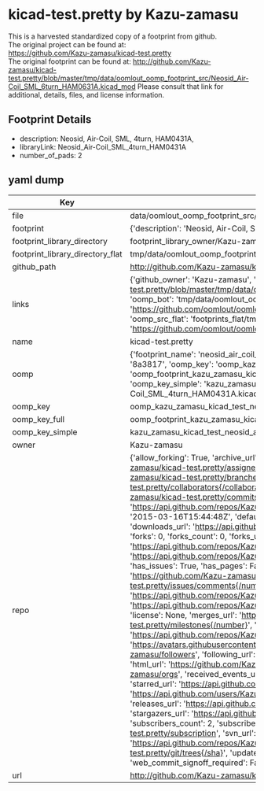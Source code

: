# kicad-test.pretty by Kazu-zamasu  
This is a harvested standardized copy of a footprint from github.  
The original project can be found at:  
https://github.com/Kazu-zamasu/kicad-test.pretty  
The original footprint can be found at:
http://github.com/Kazu-zamasu/kicad-test.pretty/blob/master/tmp/data/oomlout_oomp_footprint_src/Neosid_Air-Coil_SML_6turn_HAM0631A.kicad_mod
Please consult that link for additional, details, files, and license information.  
## Footprint Details
* description: Neosid, Air-Coil, SML, 4turn, HAM0431A,  
* libraryLink: Neosid_Air-Coil_SML_4turn_HAM0431A  
* number_of_pads: 2  
## yaml dump  
| Key | Value |  
| --- | --- |  
| file | data/oomlout_oomp_footprint_src/kicad-test.pretty/Neosid_Air-Coil_SML_4turn_HAM0431A.kicad_mod |  
| footprint | {'description': 'Neosid, Air-Coil, SML, 4turn, HAM0431A,', 'libraryLink': 'Neosid_Air-Coil_SML_4turn_HAM0431A', 'number_of_pads': 2} |  
| footprint_library_directory | footprint_library_owner/Kazu-zamasu_kicad-test.pretty |  
| footprint_library_directory_flat | tmp/data/oomlout_oomp_footprint_src/footprints_flat/kazu_zamasu_kicad_test_neosid_air_coil_sml_4turn_ham0431a/working |  
| github_path | http://github.com/Kazu-zamasu/kicad-test.pretty/blob/master/tmp/data/oomlout_oomp_footprint_src/Neosid_Air-Coil_SML_4turn_HAM0431A.kicad_mod |  
| links | {'github_owner': 'Kazu-zamasu', 'github_repo_name': 'kicad-test.pretty', 'github_src': 'http://github.com/Kazu-zamasu/kicad-test.pretty/blob/master/tmp/data/oomlout_oomp_footprint_src/Neosid_Air-Coil_SML_6turn_HAM0631A.kicad_mod', 'github_src_repo': 'https://github.com/Kazu-zamasu/kicad-test.pretty', 'oomp_bot': 'tmp/data/oomlout_oomp_footprint_src/footprints/kazu_zamasu_kicad_test_neosid_air_coil_sml_4turn_ham0431a/working', 'oomp_bot_github': 'https://github.com/oomlout/oomlout_oomp_footprint_bot/tree/main/tmp/data/oomlout_oomp_footprint_src/footprints/kazu_zamasu_kicad_test_neosid_air_coil_sml_4turn_ham0431a/working', 'oomp_src_flat': 'footprints_flat/tmp/data/oomlout_oomp_footprint_src/footprints_flat/kazu_zamasu_kicad_test_neosid_air_coil_sml_4turn_ham0431a/working', 'oomp_src_flat_github': 'https://github.com/oomlout/oomlout_oomp_footprint_src/tree/main/tmp/data/oomlout_oomp_footprint_src/footprints_flat/kazu_zamasu_kicad_test_neosid_air_coil_sml_4turn_ham0431a/working'} |  
| name | kicad-test.pretty |  
| oomp | {'footprint_name': 'neosid_air_coil_sml_4turn_ham0431a', 'library_name': 'kicad_test', 'md5': '8a3817b7e6a78f7d89e8891137ef5c74', 'md5_10': '8a3817b7e6', 'md5_5': '8a381', 'md5_6': '8a3817', 'oomp_key': 'oomp_kazu_zamasu_kicad_test_neosid_air_coil_sml_4turn_ham0431a', 'oomp_key_extra': 'oomp_footprint_kazu_zamasu_kicad_test_neosid_air_coil_sml_4turn_ham0431a', 'oomp_key_full': 'oomp_footprint_kazu_zamasu_kicad_test_neosid_air_coil_sml_4turn_ham0431a_8a3817', 'oomp_key_simple': 'kazu_zamasu_kicad_test_neosid_air_coil_sml_4turn_ham0431a', 'original_filename': 'data/oomlout_oomp_footprint_src/kicad-test.pretty/Neosid_Air-Coil_SML_4turn_HAM0431A.kicad_mod', 'owner_name': 'kazu_zamasu'} |  
| oomp_key | oomp_kazu_zamasu_kicad_test_neosid_air_coil_sml_4turn_ham0431a |  
| oomp_key_full | oomp_footprint_kazu_zamasu_kicad_test_neosid_air_coil_sml_4turn_ham0431a |  
| oomp_key_simple | kazu_zamasu_kicad_test_neosid_air_coil_sml_4turn_ham0431a |  
| owner | Kazu-zamasu |  
| repo | {'allow_forking': True, 'archive_url': 'https://api.github.com/repos/Kazu-zamasu/kicad-test.pretty/{archive_format}{/ref}', 'archived': False, 'assignees_url': 'https://api.github.com/repos/Kazu-zamasu/kicad-test.pretty/assignees{/user}', 'blobs_url': 'https://api.github.com/repos/Kazu-zamasu/kicad-test.pretty/git/blobs{/sha}', 'branches_url': 'https://api.github.com/repos/Kazu-zamasu/kicad-test.pretty/branches{/branch}', 'clone_url': 'https://github.com/Kazu-zamasu/kicad-test.pretty.git', 'collaborators_url': 'https://api.github.com/repos/Kazu-zamasu/kicad-test.pretty/collaborators{/collaborator}', 'comments_url': 'https://api.github.com/repos/Kazu-zamasu/kicad-test.pretty/comments{/number}', 'commits_url': 'https://api.github.com/repos/Kazu-zamasu/kicad-test.pretty/commits{/sha}', 'compare_url': 'https://api.github.com/repos/Kazu-zamasu/kicad-test.pretty/compare/{base}...{head}', 'contents_url': 'https://api.github.com/repos/Kazu-zamasu/kicad-test.pretty/contents/{+path}', 'contributors_url': 'https://api.github.com/repos/Kazu-zamasu/kicad-test.pretty/contributors', 'created_at': '2015-03-16T15:44:48Z', 'default_branch': 'master', 'deployments_url': 'https://api.github.com/repos/Kazu-zamasu/kicad-test.pretty/deployments', 'description': 'test', 'disabled': False, 'downloads_url': 'https://api.github.com/repos/Kazu-zamasu/kicad-test.pretty/downloads', 'events_url': 'https://api.github.com/repos/Kazu-zamasu/kicad-test.pretty/events', 'fork': False, 'forks': 0, 'forks_count': 0, 'forks_url': 'https://api.github.com/repos/Kazu-zamasu/kicad-test.pretty/forks', 'full_name': 'Kazu-zamasu/kicad-test.pretty', 'git_commits_url': 'https://api.github.com/repos/Kazu-zamasu/kicad-test.pretty/git/commits{/sha}', 'git_refs_url': 'https://api.github.com/repos/Kazu-zamasu/kicad-test.pretty/git/refs{/sha}', 'git_tags_url': 'https://api.github.com/repos/Kazu-zamasu/kicad-test.pretty/git/tags{/sha}', 'git_url': 'git://github.com/Kazu-zamasu/kicad-test.pretty.git', 'has_discussions': False, 'has_downloads': True, 'has_issues': True, 'has_pages': False, 'has_projects': True, 'has_wiki': True, 'homepage': None, 'hooks_url': 'https://api.github.com/repos/Kazu-zamasu/kicad-test.pretty/hooks', 'html_url': 'https://github.com/Kazu-zamasu/kicad-test.pretty', 'id': 32335495, 'is_template': False, 'issue_comment_url': 'https://api.github.com/repos/Kazu-zamasu/kicad-test.pretty/issues/comments{/number}', 'issue_events_url': 'https://api.github.com/repos/Kazu-zamasu/kicad-test.pretty/issues/events{/number}', 'issues_url': 'https://api.github.com/repos/Kazu-zamasu/kicad-test.pretty/issues{/number}', 'keys_url': 'https://api.github.com/repos/Kazu-zamasu/kicad-test.pretty/keys{/key_id}', 'labels_url': 'https://api.github.com/repos/Kazu-zamasu/kicad-test.pretty/labels{/name}', 'language': None, 'languages_url': 'https://api.github.com/repos/Kazu-zamasu/kicad-test.pretty/languages', 'license': None, 'merges_url': 'https://api.github.com/repos/Kazu-zamasu/kicad-test.pretty/merges', 'milestones_url': 'https://api.github.com/repos/Kazu-zamasu/kicad-test.pretty/milestones{/number}', 'mirror_url': None, 'name': 'kicad-test.pretty', 'network_count': 0, 'node_id': 'MDEwOlJlcG9zaXRvcnkzMjMzNTQ5NQ==', 'notifications_url': 'https://api.github.com/repos/Kazu-zamasu/kicad-test.pretty/notifications{?since,all,participating}', 'open_issues': 0, 'open_issues_count': 0, 'owner': {'avatar_url': 'https://avatars.githubusercontent.com/u/4456373?v=4', 'events_url': 'https://api.github.com/users/Kazu-zamasu/events{/privacy}', 'followers_url': 'https://api.github.com/users/Kazu-zamasu/followers', 'following_url': 'https://api.github.com/users/Kazu-zamasu/following{/other_user}', 'gists_url': 'https://api.github.com/users/Kazu-zamasu/gists{/gist_id}', 'gravatar_id': '', 'html_url': 'https://github.com/Kazu-zamasu', 'id': 4456373, 'login': 'Kazu-zamasu', 'node_id': 'MDQ6VXNlcjQ0NTYzNzM=', 'organizations_url': 'https://api.github.com/users/Kazu-zamasu/orgs', 'received_events_url': 'https://api.github.com/users/Kazu-zamasu/received_events', 'repos_url': 'https://api.github.com/users/Kazu-zamasu/repos', 'site_admin': False, 'starred_url': 'https://api.github.com/users/Kazu-zamasu/starred{/owner}{/repo}', 'subscriptions_url': 'https://api.github.com/users/Kazu-zamasu/subscriptions', 'type': 'User', 'url': 'https://api.github.com/users/Kazu-zamasu'}, 'private': False, 'pulls_url': 'https://api.github.com/repos/Kazu-zamasu/kicad-test.pretty/pulls{/number}', 'pushed_at': '2015-03-16T15:46:45Z', 'releases_url': 'https://api.github.com/repos/Kazu-zamasu/kicad-test.pretty/releases{/id}', 'size': 104, 'ssh_url': 'git@github.com:Kazu-zamasu/kicad-test.pretty.git', 'stargazers_count': 0, 'stargazers_url': 'https://api.github.com/repos/Kazu-zamasu/kicad-test.pretty/stargazers', 'statuses_url': 'https://api.github.com/repos/Kazu-zamasu/kicad-test.pretty/statuses/{sha}', 'subscribers_count': 2, 'subscribers_url': 'https://api.github.com/repos/Kazu-zamasu/kicad-test.pretty/subscribers', 'subscription_url': 'https://api.github.com/repos/Kazu-zamasu/kicad-test.pretty/subscription', 'svn_url': 'https://github.com/Kazu-zamasu/kicad-test.pretty', 'tags_url': 'https://api.github.com/repos/Kazu-zamasu/kicad-test.pretty/tags', 'teams_url': 'https://api.github.com/repos/Kazu-zamasu/kicad-test.pretty/teams', 'temp_clone_token': None, 'topics': [], 'trees_url': 'https://api.github.com/repos/Kazu-zamasu/kicad-test.pretty/git/trees{/sha}', 'updated_at': '2015-03-16T15:44:48Z', 'url': 'https://api.github.com/repos/Kazu-zamasu/kicad-test.pretty', 'visibility': 'public', 'watchers': 0, 'watchers_count': 0, 'web_commit_signoff_required': False} |  
| url | http://github.com/Kazu-zamasu/kicad-test.pretty |  

